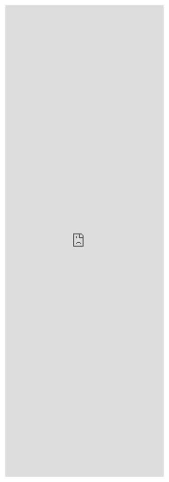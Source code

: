 <iframe width="100%" height="1500" frameborder="0"
  src="https://observablehq.com/embed/868172349b01ecd3?cell=*&api_key=2fabce71baddfd0e29303d91935347231bd6a404"></iframe>